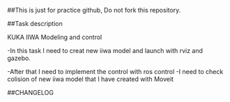 ##This is just for practice github, Do not fork this repository.



##Task description

KUKA IIWA Modeling  and control 

-In this task I need to creat new iiwa model and launch with rviz and gazebo.

-After that I need to implement the control with ros control 
-I need to check colision of new iiwa model that I have created with Moveit 


##CHANGELOG

